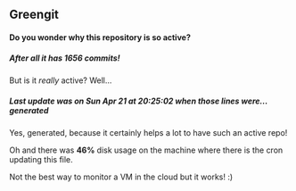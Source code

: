 ## Greengit

#### Do you wonder why this repository is so active?

##### After all it has 1656 commits!

But is it *really* active? Well...

##### Last update was on Sun Apr 21 at 20:25:02 when those lines were... generated

Yes, generated, because it certainly helps a lot to have such an active repo!

Oh and there was **46%** disk usage on the machine
where there is the cron updating this file.

Not the best way to monitor a VM in the cloud but it works! :)
